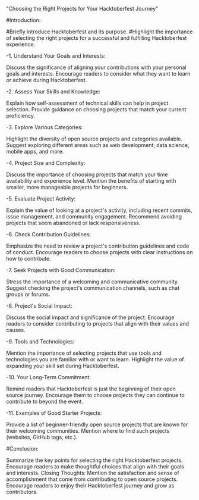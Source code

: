 "Choosing the Right Projects for Your Hacktoberfest Journey"

#Introduction:

#Briefly introduce Hacktoberfest and its purpose.
#Highlight the importance of selecting the right projects for a successful and fulfilling Hacktoberfest experience.

-1. Understand Your Goals and Interests:

Discuss the significance of aligning your contributions with your personal goals and interests.
Encourage readers to consider what they want to learn or achieve during Hacktoberfest.

-2. Assess Your Skills and Knowledge:

Explain how self-assessment of technical skills can help in project selection.
Provide guidance on choosing projects that match your current proficiency.

-3. Explore Various Categories:

Highlight the diversity of open source projects and categories available.
Suggest exploring different areas such as web development, data science, mobile apps, and more.

-4. Project Size and Complexity:

Discuss the importance of choosing projects that match your time availability and experience level.
Mention the benefits of starting with smaller, more manageable projects for beginners.

-5. Evaluate Project Activity:

Explain the value of looking at a project's activity, including recent commits, issue management, and community engagement.
Recommend avoiding projects that seem abandoned or lack responsiveness.

-6. Check Contribution Guidelines:

Emphasize the need to review a project's contribution guidelines and code of conduct.
Encourage readers to choose projects with clear instructions on how to contribute.

-7. Seek Projects with Good Communication:

Stress the importance of a welcoming and communicative community.
Suggest checking the project's communication channels, such as chat groups or forums.

-8. Project's Social Impact:

Discuss the social impact and significance of the project.
Encourage readers to consider contributing to projects that align with their values and causes.

-9. Tools and Technologies:

Mention the importance of selecting projects that use tools and technologies you are familiar with or want to learn.
Highlight the value of expanding your skill set during Hacktoberfest.

-10. Your Long-Term Commitment:

Remind readers that Hacktoberfest is just the beginning of their open source journey.
Encourage them to choose projects they can continue to contribute to beyond the event.

-11. Examples of Good Starter Projects:

Provide a list of beginner-friendly open source projects that are known for their welcoming communities.
Mention where to find such projects (websites, GitHub tags, etc.).

#Conclusion:

Summarize the key points for selecting the right Hacktoberfest projects.
Encourage readers to make thoughtful choices that align with their goals and interests.
Closing Thoughts:
Mention the satisfaction and sense of accomplishment that come from contributing to open source projects.
Encourage readers to enjoy their Hacktoberfest journey and grow as contributors.

